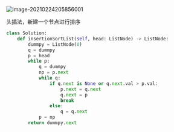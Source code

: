 ![image-20210224205856001](../../../.assert/image-20210224205856001.png)

头插法，新建一个节点进行排序

```python
class Solution:
    def insertionSortList(self, head: ListNode) -> ListNode:
        dummpy = ListNode(0)
        q = dummpy
        p = head
        while p:
            q = dummpy
            np = p.next
            while q:
                if q.next is None or q.next.val > p.val:
                    p.next = q.next
                    q.next = p
                    break
                else:
                    q = q.next
            p = np
        return dummpy.next
```


